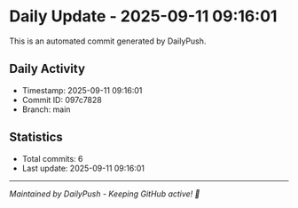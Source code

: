 # Daily Update - 2025-09-11 09:16:01

This is an automated commit generated by DailyPush.

## Daily Activity
- Timestamp: 2025-09-11 09:16:01
- Commit ID: 097c7828
- Branch: main

## Statistics
- Total commits: 6
- Last update: 2025-09-11 09:16:01

---
*Maintained by DailyPush - Keeping GitHub active! 🚀*
